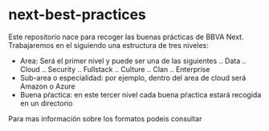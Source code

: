 # next-best-practices

Este repositorio nace para recoger las buenas prácticas de BBVA Next.
Trabajaremos en el siguiendo una estructura de tres niveles:
- Area: Será el primer nivel y puede ser una de las siguientes
.. Data
.. Cloud
.. Security
.. Fullstack
.. Culture
.. Clan
.. Enterprise
- Sub-area o especialidad: por ejemplo, dentro del area de cloud será Amazon o Azure
- Buena pŕactica: en este tercer nivel cada buena pŕactica estará recogida en un directorio

Para mas información sobre los formatos podeis consultar [](../enterprise/tech/framework-best-practices/Readme.md)
